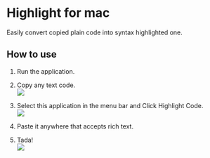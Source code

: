 # Highlight for mac

Easily convert copied plain code into syntax highlighted one.

## How to use

1. Run the application.
2. Copy any text code.  
  ![](https://cloud.githubusercontent.com/assets/212034/24546063/a94b57c0-1644-11e7-9eb7-47e5d1c6526c.png)

3. Select this application in the menu bar and Click Highlight Code.  
  ![](https://cloud.githubusercontent.com/assets/212034/24546095/c523e278-1644-11e7-80ab-3637c369ae4a.png)

4. Paste it anywhere that accepts rich text.
5. Tada!  
  ![](https://cloud.githubusercontent.com/assets/212034/24546179/03231210-1645-11e7-8ec8-6ab11600dfd6.png)
